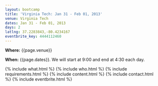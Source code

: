 ```yaml
---
layout: bootcamp
title: 'Virginia Tech: Jan 31 - Feb 01, 2013'
venue: Virginia Tech
dates: Jan 31 - Feb 01, 2013
days: 2
latlng: 37.2283843,-80.4234167
eventbrite_key: 4444112460
---
```

**Where:** {{page.venue}}

**When:** {{page.dates}}. We will start at 9:00 and end at 4:30 each day.

{% include what.html %}
{% include who.html %}
{% include requirements.html %}
{% include content.html %}
{% include contact.html %}
{% include eventbrite.html %}
